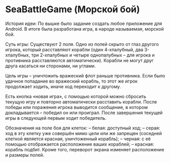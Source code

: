 # SeaBattleGame (Морской бой)

История идеи:
По вышке было задание создать любое приложение для Android. В итоге была разработана игра, в народе называемая, морской бой.

Суть игры:
Существуют 2 поля. Одно из полей скрыто от глаз другого игрока, который расставляют корабли (один 4-хпалубный, два 3-хпалубных, три 2-хпалубных и четыре однопалубных – для игрока и противника расставляются автоматически). Корабли не могут друг друга касаться ни сторонами, ни углами.

Цель игры – уничтожить вражеский флот раньше противника. Если было удачное попадание во вражеский корабль, то этот же игрок продолжает ходить, иначе ход переходит к другому.

Есть кнопка «новая игра», с помощью которой можно сбросить текущую игру и повторно автоматически расставить корабли. После победы или поражения игрока выводится сообщение, в котором докладывается – победил он или проиграл. После завершения текущей игры в следующей первым ходит победитель.

Обозначения на поле боя для клеток:
– белая: доступный ход; 
– серая: ход в эту клетку уже совершён мимо цели или же запрещен (соседней клеткой является красная, уничтоженный корабль);
– черная: с её помощью отображается расположение ваших кораблей;
– красная: корабль подбит.
Кроме того, переворот экрана изменяет расположение и размеры полей.
